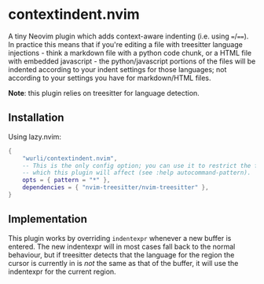 # contextindent.nvim

A tiny Neovim plugin which adds context-aware indenting (i.e. using `=`/`==`).
In practice this means that if you're editing a file with treesitter language
injections - think a markdown file with a python code chunk, or a HTML file with
embedded javascript - the python/javascript portions of the files will be
indented according to your indent settings for those languages; not according to
your settings you have for markdown/HTML files.

**Note**: this plugin relies on treesitter for language detection.

## Installation

Using lazy.nvim:

``` lua
{
    "wurli/contextindent.nvim",
    -- This is the only config option; you can use it to restrict the files
    -- which this plugin will affect (see :help autocommand-pattern).
    opts = { pattern = "*" },
    dependencies = { "nvim-treesitter/nvim-treesitter" },
}
```

## Implementation

This plugin works by overriding `indentexpr` whenever a new buffer is entered.
The new indentexpr will in most cases fall back to the normal behaviour, but if
treesitter detects that the language for the region the cursor is currently in
is *not* the same as that of the buffer, it will use the indentexpr for the
current region.

